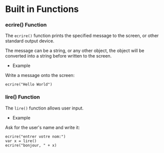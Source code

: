 # Built in Functions

### ecrire() Function

The `ecrire()` function prints the specified message to the screen, or other standard output device.

The message can be a string, or any other object, the object will be converted into a string before written to the screen.

* Example

Write a message onto the screen:

```
ecrire("Hello World")
```

### lire() Function

The `lire()` function allows user input.

* Example

Ask for the user's name and write it:

```
ecrire("entrer votre nom:")
var x = lire()
ecrire("bonjour, " + x)
```

### 
